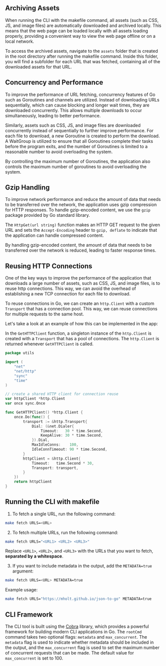 ## Archiving Assets
When running the CLI with the makefile command, all assets (such as CSS, JS, and image files) are automatically downloaded and archived locally. This means that the web page can be loaded locally with all assets loading properly, providing a convenient way to view the web page offline or on a local network.

To access the archived assets, navigate to the `assets` folder that is created in the root directory after running the makefile command. Inside this folder, you will find a subfolder for each URL that was fetched, containing all of the downloaded assets for that URL.

## Concurrency and Performance
To improve the performance of URL fetching, concurrency features of Go such as Goroutines and channels are utilized. Instead of downloading URLs sequentially, which can cause blocking and longer wait times, they are downloaded concurrently. This allows multiple downloads to occur simultaneously, leading to better performance.

Similarly, assets such as CSS, JS, and image files are downloaded concurrently instead of sequentially to further improve performance. For each file to download, a new Goroutine is created to perform the download. A WaitGroup is utilized to ensure that all Goroutines complete their tasks before the program exits, and the number of Goroutines is limited to a reasonable number to avoid overloading the system.

By controlling the maximum number of Goroutines, the application also controls the maximum number of goroutines to avoid overloading the system.

## Gzip Handling
To improve network performance and reduce the amount of data that needs to be transferred over the network, the application uses gzip compression for HTTP responses. To handle gzip-encoded content, we use the `gzip` package provided by Go standard library.

The `HttpGet(url string)` function makes an HTTP GET request to the given URL and sets the `Accept-Encoding` header to `gzip, deflate` to indicate that the application can handle compressed content.

By handling gzip-encoded content, the amount of data that needs to be transferred over the network is reduced, leading to faster response times.

## Reusing HTTP Connections
One of the key ways to improve the performance of the application that downloads a large number of assets, such as CSS, JS, and image files, is to reuse http connections. This way, we can avoid the overhead of establishing a new TCP connection for each file to download.

To reuse connections in Go, we can create an `http.Client` with a custom `Transport` that has a connection pool. This way, we can reuse connections for multiple requests to the same host.

Let's take a look at an example of how this can be implemented in the app:

In the `GetHTTPClient` function, a singleton instance of the `http.Client` is created with a `Transport` that has a pool of connections. The `http.Client` is returned whenever `GetHTTPClient` is called.

```go
package utils

import (
	"net"
	"net/http"
	"sync"
	"time"
)

// create a shared HTTP client for connection reuse
var httpClient *http.Client
var once sync.Once

func GetHTTPClient() *http.Client {
	once.Do(func() {
		transport := &http.Transport{
			Dial: (&net.Dialer{
				Timeout:   30 * time.Second,
				KeepAlive: 30 * time.Second,
			}).Dial,
			MaxIdleConns:    100,
			IdleConnTimeout: 90 * time.Second,
		}
		httpClient = &http.Client{
			Timeout:   time.Second * 30,
			Transport: transport,
		}
	})
	return httpClient
}
```

## Running the CLI with makefile
1. To fetch a single URL, run the following command:

```bash
make fetch URLS=<URL>
```

2. To fetch multiple URLs, run the following command:

```bash
make fetch URLS="<URL1> <URL2> <URL3>"
```
Replace `<URL1>`, `<URL2>`, and `<URL3>` with the URLs that you want to fetch, **separated by a whitespace**.

3. If you want to include metadata in the output, add the `METADATA=true` argument:

```bash
make fetch URLS=<URL> METADATA=true
```

Example usage:

```bash
make fetch URLS="https://mholt.github.io/json-to-go" METADATA=true
```

## CLI Framework
The CLI tool is built using the [Cobra](https://github.com/spf13/cobra) library, which provides a powerful framework for building modern CLI applications in Go.
The `rootCmd` command takes two optional flags: `metadata` and `max_concurrent`. The `metadata` flag is used to indicate whether metadata should be included in the output, and the `max_concurrent` flag is used to set the maximum number of concurrent requests that can be made. The default value for `max_concurrent` is set to 100.